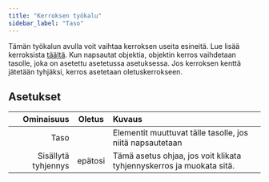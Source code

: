 ```yaml
---
title: "Kerroksen työkalu"
sidebar_label: "Taso"
---
```


Tämän työkalun avulla voit vaihtaa kerroksen useita esineitä. Lue lisää kerroksista [täältä](../layers.md). Kun napsautat objektia, objektin kerros vaihdetaan tasolle, joka on asetettu asetetussa asetuksessa. Jos kerroksen kenttä jätetään tyhjäksi, kerros asetetaan oletuskerrokseen.

## Asetukset

|          Ominaisuus | Oletus  | Kuvaus                                                               |
| -------------------:|:-------:|:-------------------------------------------------------------------- |
|                Taso |         | Elementit muuttuvat tälle tasolle, jos niitä napsautetaan            |
| Sisällytä tyhjennys | epätosi | Tämä asetus ohjaa, jos voit klikata tyhjennyskerros ja muokata sitä. |
